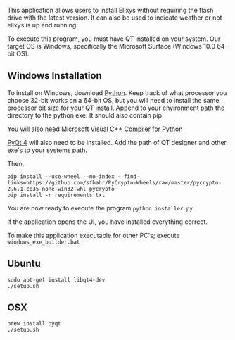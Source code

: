This application allows users to install Elixys without requiring the flash drive with the latest version.
It can also be used to indicate weather or not elixys is up and running.

To execute this program, you must have QT installed on your system.  Our target OS is Windows, specifically the Microsoft Surface (Windows 10.0 64-bit OS).

## Windows Installation
To install on Windows, download [Python](https://www.python.org/downloads/release/python-279/).  Keep track of what processor you choose 32-bit works on a 64-bit OS, but you will need to install the same processor bit size for your QT install.
Append to your environment path the directory to the python exe.  It should also contain pip.

You will also need [Microsoft Visual C++ Compiler for Python](https://www.microsoft.com/en-us/download/details.aspx?id=44266)

[PyQt 4](https://www.riverbankcomputing.com/software/pyqt/download) will also need to be installed.  Add the path of QT designer and other exe's to your systems path.

Then,
```
pip install --use-wheel --no-index --find-links=https://github.com/sfbahr/PyCrypto-Wheels/raw/master/pycrypto-2.6.1-cp35-none-win32.whl pycrypto
pip install -r requirements.txt
```

You are now ready to execute the program
`python installer.py`

If the application opens the UI, you have installed everything correct.

To make this application executable for other PC's; execute
`windows_exe_builder.bat`


## Ubuntu
```
sudo apt-get install libqt4-dev
./setup.sh
```

## OSX
```
brew install pyqt
./setup.sh
```
